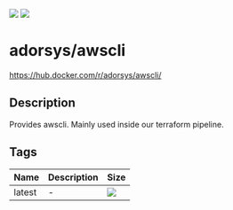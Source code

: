 [![](https://img.shields.io/docker/pulls/adorsys/awscli.svg?logo=docker&style=flat-square)](https://hub.docker.com/r/adorsys/awscli/)
[![](https://img.shields.io/docker/stars/adorsys/awscli.svg?logo=docker&style=flat-square)](https://hub.docker.com/r/adorsys/awscli/)

# adorsys/awscli

https://hub.docker.com/r/adorsys/awscli/

## Description

Provides awscli. Mainly used inside our terraform pipeline.

## Tags

| Name | Description | Size |
| ---- | ----------- | ---- |
| latest | - | [![](https://img.shields.io/microbadger/image-size/adorsys/awscli.svg?style=flat-square)](https://microbadger.com/images/adorsys/awscli) |

